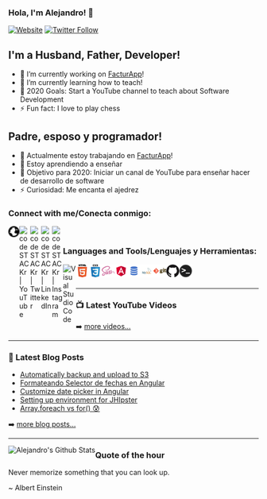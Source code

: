 ### Hola, I'm Alejandro! 👋

[![Website](https://img.shields.io/website?label=facturapp.com&style=for-the-badge&url=https%3A%2F%2Ffacturapp.com)](https://facturapp.com)
[![Twitter Follow](https://img.shields.io/twitter/follow/amatosg?color=1DA1F2&logo=twitter&style=for-the-badge)](https://twitter.com/intent/follow?original_referer=https%3A%2F%2Fgithub.com%2Famatosg&screen_name=amatosg)

## I'm a Husband, Father, Developer!

- 🔭 I’m currently working on [FacturApp][website]!
- 🌱 I’m currently learning how to teach!
- 🎥 2020 Goals: Start a YouTube channel to teach about Software Development
- ⚡ Fun fact: I love to play chess

## Padre, esposo y programador!

- 🔭 Actualmente estoy trabajando en [FacturApp][website]!
- 🌱 Estoy aprendiendo a enseñar
- 🎥 Objetivo para 2020: Iniciar un canal de YouTube para enseñar hacer de desarrollo de software
- ⚡ Curiosidad: Me encanta el ajedrez

### Connect with me/Conecta conmigo:

[<img align="left" alt="facturapp.com" width="22px" src="https://raw.githubusercontent.com/iconic/open-iconic/master/svg/globe.svg" />][website]
[<img align="left" alt="codeSTACKr | YouTube" width="22px" src="https://cdn.jsdelivr.net/npm/simple-icons@v3/icons/youtube.svg" />][youtube]
[<img align="left" alt="codeSTACKr | Twitter" width="22px" src="https://cdn.jsdelivr.net/npm/simple-icons@v3/icons/twitter.svg" />][twitter]
[<img align="left" alt="codeSTACKr | LinkedIn" width="22px" src="https://cdn.jsdelivr.net/npm/simple-icons@v3/icons/linkedin.svg" />][linkedin]
[<img align="left" alt="codeSTACKr | Instagram" width="22px" src="https://cdn.jsdelivr.net/npm/simple-icons@v3/icons/instagram.svg" />][instagram]

<br />

### Languages and Tools/Lenguajes y Herramientas:

[<img align="left" alt="Visual Studio Code" width="26px" src="https://images-wixmp-ed30a86b8c4ca887773594c2.wixmp.com/f/9b5e7dcc-db45-4acb-8078-4f1e40191fe1/dbfye6x-ee5cf816-da93-4428-8cc6-e388e0b45136.png?token=eyJ0eXAiOiJKV1QiLCJhbGciOiJIUzI1NiJ9.eyJzdWIiOiJ1cm46YXBwOiIsImlzcyI6InVybjphcHA6Iiwib2JqIjpbW3sicGF0aCI6IlwvZlwvOWI1ZTdkY2MtZGI0NS00YWNiLTgwNzgtNGYxZTQwMTkxZmUxXC9kYmZ5ZTZ4LWVlNWNmODE2LWRhOTMtNDQyOC04Y2M2LWUzODhlMGI0NTEzNi5wbmcifV1dLCJhdWQiOlsidXJuOnNlcnZpY2U6ZmlsZS5kb3dubG9hZCJdfQ._0zGB33NIE1jhC583GLDwygXr5jsMVwfCaEtBWtWNt0" />][webdevplaylist]

[<img align="left" alt="HTML5" width="26px" src="https://raw.githubusercontent.com/github/explore/80688e429a7d4ef2fca1e82350fe8e3517d3494d/topics/html/html.png" />][webdevplaylist]
[<img align="left" alt="CSS3" width="26px" src="https://raw.githubusercontent.com/github/explore/80688e429a7d4ef2fca1e82350fe8e3517d3494d/topics/css/css.png" />][webdevplaylist]
[<img align="left" alt="Sass" width="26px" src="https://raw.githubusercontent.com/github/explore/80688e429a7d4ef2fca1e82350fe8e3517d3494d/topics/sass/sass.png" />][webdevplaylist]
[<img align="left" alt="Angular" width="26px" src="https://raw.githubusercontent.com/github/explore/80688e429a7d4ef2fca1e82350fe8e3517d3494d/topics/angular/angular.png" />][webdevplaylist]
[<img align="left" alt="SQL" width="26px" src="https://raw.githubusercontent.com/github/explore/80688e429a7d4ef2fca1e82350fe8e3517d3494d/topics/sql/sql.png" />][webdevplaylist]
[<img align="left" alt="MySQL" width="26px" src="https://raw.githubusercontent.com/github/explore/80688e429a7d4ef2fca1e82350fe8e3517d3494d/topics/mysql/mysql.png" />][webdevplaylist]
[<img align="left" alt="Git" width="26px" src="https://raw.githubusercontent.com/github/explore/80688e429a7d4ef2fca1e82350fe8e3517d3494d/topics/git/git.png" />][webdevplaylist]
[<img align="left" alt="GitHub" width="26px" src="https://raw.githubusercontent.com/github/explore/78df643247d429f6cc873026c0622819ad797942/topics/github/github.png" />][webdevplaylist]
[<img align="left" alt="Terminal" width="26px" src="https://raw.githubusercontent.com/github/explore/80688e429a7d4ef2fca1e82350fe8e3517d3494d/topics/terminal/terminal.png" />][webdevplaylist]

<br />
<br />

---

### 📺 Latest YouTube Videos

<!-- YOUTUBE:START -->
<!-- YOUTUBE:END -->

➡️ [more videos...](https://youtube.com/codestackr)

---

### 📕 Latest Blog Posts

<!-- BLOG-POST-LIST:START -->
- [Automatically backup and upload to S3](https://dev.to/amatosg/automatically-backup-and-upload-to-s3-4j2p)
- [Formateando Selector de fechas en Angular](https://dev.to/amatosg/formateando-selector-de-fechas-en-angular-3p8i)
- [Customize date picker in Angular](https://dev.to/amatosg/customize-date-picker-in-angular-4323)
- [Setting up environment for JHIpster](https://dev.to/amatosg/setting-up-environment-for-jhipster-3ccb)
- [Array.foreach vs for() 😰](https://dev.to/amatosg/arrayforeach-vs-for-4l47)
<!-- BLOG-POST-LIST:END -->

➡️ [more blog posts...](https://codestackr.com)

---

  <img align="left" alt="Alejandro's Github Stats" src="https://github-readme-stats.codestackr.vercel.app/api?username=amatosg&show_icons=true&hide_border=true" />

### Quote of the hour

Never memorize something that you can look up.

~ Albert Einstein


[website]: https://facturapp.com
[twitter]: https://twitter.com/amatosg
[youtube]: https://www.youtube.com/channel/UCFnHLEfNlX3cD6RFgWWTcGA
[instagram]: https://instagram.com/amatosg
[linkedin]: https://www.linkedin.com/in/alejandromatos/
[webdevplaylist]: https://www.youtube.com/playlist?list=PLqwkH0ClDcaxTGPBYuObnopjycy_v3mUO